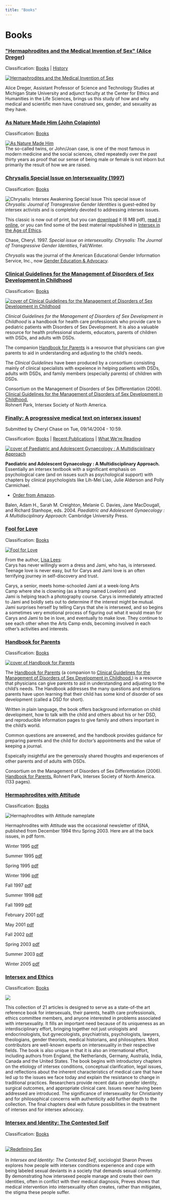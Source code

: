 ```yaml
---
title: "Books"
---
```


# Books

### ["Hermaphrodites and the Medical Invention of Sex" (Alice Dreger)][2]

Classification: [Books][3] | [History][4]

[![Hermaphrodites and the Medical Invention of Sex](/img/store/dregerhistory.gif)][5]

Alice Dreger, Assistant Professor of Science and Technology Studies at Michigan State University and adjunct faculty at the Center for Ethics and Humanities in the Life Sciences, brings us this study of how and why medical and scientific men have construed sex, gender, and sexuality as they have.

### [As Nature Made Him (John Colapinto)][6]

Classification: [Books][7]

[![As Nature Made Him](/img/books/colapinto.jpg)][8]  
The so-called twins, or John/Joan case, is one of the most famous in modern medicine and the social sciences, cited repeatedly over the past thirty years as proof that our sense of being male or female is not inborn but primarily the result of how we are raised.

### [Chrysalis Special Issue on Intersexuality (1997)][9]

Classification: [Books][10]

![Chrysalis: Intersex Awakening Special Issue](/img/store/chrysalis.gif) This special issue of _Chrysalis: Journal of Transgressive Gender Identities_ is guest-edited by intersex activists and is completely devoted to addressing intersex issues.

This classic is now out of print, but you can [download][11] it (6 MB pdf), [read it online][12], or you can find some of the best material republished in [Intersex in the Age of Ethics][13].

Chase, Cheryl. 1997. _Special issue on intersexuality. Chrysalis: The Journal of Transgressive Gender Identities_, Fall/Winter.

_Chrysalis_ was the journal of the American Educational Gender Information Service, Inc., now [Gender Education & Advocacy][14].

### [Clinical Guidelines for the Management of Disorders of Sex Development in Childhood][15]

Classification: [Books][16]

[![cover of Clinical Guidelines for the Management of Disorders of Sex Development in Childhood](https://www.isna.org/files/images/0-9773201-1-1.thumbnail.jpg)][17]

_Clinical Guidelines for the Management of Disorders of Sex Development in Childhood_ is a handbook for health care professionals who provide care to pediatric patients with Disorders of Sex Development. It is also a valuable resource for health professional students, educators, parents of children with DSDs, and adults with DSDs.

The companion [Handbook for Parents][18] is a resource that physicians can give parents to aid in understanding and adjusting to the child’s needs.

The _Clinical Guidelines_ have been produced by a consortium consisting mainly of clinical specialists with expeience in helping patients with DSDs, adults with DSDs, and family members (especially parents) of children with DSDs.

Consortium on the Management of Disorders of Sex Differentiation (2006). [Clinical Guidelines for the Management of Disorders of Sex Development in Childhood.][19]  
Rohnert Park, Intersex Society of North America.  

### [Finally: A progressive medical text on intersex issues!][20]

Submitted by Cheryl Chase on Tue, 09/14/2004 - 10:59.

Classification: [Books][21] | [Recent Publications][22] | [What We're Reading][23]

[![cover of Paediatric and Adolescent Gynaecology : A Multidisciplinary Approach](https://ec1.images-amazon.com/images/P/0521809614.01._BO2,204,203,200_PIsitb-dp-500-arrow,TopRight,45,-64_AA240_SH20_SCLZZZZZZZ_.jpg)][24]

**Paediatric and Adolescent Gynaecology : A Multidisciplinary Approach.** Essentially an intersex textbook with a significant emphasis on psychological care (and on issues such as psychological support) with chapters by clinical psychologists like Lih-Mei Liao, Julie Alderson and Polly Carmichael.

*   [Order from Amazon][25].

Balen, Adam H., Sarah M. Creighton, Melanie C. Davies, Jane MacDougall, and Richard Stanhope, eds. 2004. _Paediatric and Adolescent Gynaecology : A Multidisciplinary Approach_: Cambridge University Press.

### [Fool for Love][26]

Classification: [Books][27]

[![Fool for Love](https://www.isna.org/files/images/fool_for_love.thumbnail.jpg)][28]

From the author, [Lisa Lees][29]:  
Carys has never willingly worn a dress and Jami, who has, is intersexed. Teenage love is never easy, but for Carys and Jami love is an often terrifying journey in self-discovery and trust.

Carys, a senior, meets home-schooled Jami at a week-long Arts  
Camp where she is clowning (as a tramp named Lovelorn) and  
Jami is helping teach a photography course. Carys is immediately attracted to Jami and boldly sets out to determine if the interest might be mutual. Jami surprises herself by telling Carys that she is intersexed, and so begins a sometimes very emotional process of figuring out what it would mean for Carys and Jami to be in love, and eventually to make love. They continue to see each other when the Arts Camp ends, becoming involved in each other’s activities and interests.

### [Handbook for Parents][30]

Classification: [Books][31]

[![cover of Handbook for Parents](https://www.isna.org/files/images/0-9773201-0-3.thumbnail.jpg)][32]

The [Handbook for Parents][33] (a companion to [Clinical Guidelines for the Management of Disorders of Sex Development in Childhood.][34]) is a resource that physicians can give parents to aid in understanding and adjusting to the child’s needs. The Handbook addresses the many questions and emotions parents have upon learning that their child has some kind of disorder of sex development (called a DSD for short).

Written in plain language, the book offers background information on child development, how to talk with the child and others about his or her DSD, and reproducible information pages to give family and others important in the child’s world.

Common questions are answered, and the handbook provides guidance for preparing parents and the child for doctor’s appointments and the value of keeping a journal.

Espeically insightful are the generously shared thoughts and experiences of other parents and of adults with DSDs.

Consortium on the Management of Disorders of Sex Differentiation (2006). [Handbook for Parents.][35] Rohnert Park, Intersex Society of North America. (133 pages).  

### [Hermaphrodites with Attitude][36]

Classification: [Books][37]

![Hermaphrodites with Attitude nameplate](/files/hwa/nameplate.gif)

Hermaphrodites with Attitude was the occasional newsletter of ISNA, published from December 1994 thru Spring 2003. Here are all the back issues, in pdf form.

Winter 1995 [pdf][38]

Summer 1995 [pdf][39]

Spring 1995 [pdf][40]

Winter 1996 [pdf][41]

Fall 1997 [pdf][42]

Summer 1998 [pdf][43]

Fall 1999 [pdf][44]

February 2001 [pdf][45]

May 2001 [pdf][46]

Fall 2002 [pdf][47]

Spring 2003 [pdf][48]

Summer 2003 [pdf][49]

Winter 2005 [pdf][50]

### [Intersex and Ethics][51]

Classification: [Books][52]

[![](https://ec3.images-amazon.com/images/P/1402043139.01._AA240_SCLZZZZZZZ_.jpg)][53]

This collection of 21 articles is designed to serve as a state-of-the art reference book for intersexuals, their parents, health care professionals, ethics committee members, and anyone interested in problems associated with intersexuality. It fills an important need because of its uniqueness as an interdisciplinary effort, bringing together not just urologists and endocrinologists, but gynecologists, psychiatrists, psychologists, lawyers, theologians, gender theorists, medical historians, and philosophers. Most contributors are well-known experts on intersexuality in their respective fields. The book is also unique in that it is also an international effort, including authors from England, the Netherlands, Germany, Australia, India, Canada and the United States. The book begins with introductory chapters on the etiology of intersex conditions, conceptual clarification, legal issues, and reflections about the inherent characteristics of medical care that have led up to the issues we face today and explain the resistance to change in traditional practices. Researchers provide recent data on gender identity, surgical outcomes, and appropriate clinical care. Issues never having been addressed are introduced. The significance of intersexuality for Christianity and for philosophical concerns with authenticity add further depth to the collection. The final chapters deal with future possibilities in the treatment of intersex and for intersex advocacy.

### [Intersex and Identity: The Contested Self][54]

Classification: [Books][55]

[  
![Redefining Sex](/img/store/Preves.jpg)  
][56]  
In _Intersex and Identity: The Contested Self_, sociologist Sharon Preves explores how people with intersex conditions experience and cope with being labeled sexual deviants in a society that demands sexual conformity. By demonstrating how intersexed people manage and create their own identities, often in conflict with their medical diagnosis, Preves shows that medical intervention into intersexuality often creates, rather than mitigates, the stigma these people suffer.


[2]: /books/medicalinvention
[3]: /books
[4]: /library/history
[5]: https://www.amazon.com/exec/obidos/ASIN/1555721001/intersexsocietyo/
[6]: /books/colapinto
[7]: /books
[8]: https://www.amazon.com/exec/obidos/ISBN%3D0060192119/intersexsocietyo/
[9]: /books/chrysalis
[10]: /books
[11]: /pdf/chrysalis.pdf
[12]: /books/chrysalis
[13]: /books/ageofethics
[14]: https://www.gender.org
[15]: /books/clinical_guidelines
[16]: /books
[17]: https://www.dsdguidelines.org "Clinical Guidelines for the Management of Disorders of Sex Development in Childhood"
[18]: https://www.dsdguidelines.org
[19]: https://www.dsdguidelines.org
[20]: /books/pagma
[21]: /books
[22]: /library/recentpublications
[23]: /what_we_are_reading
[24]: https://www.amazon.com/exec/obidos/ASIN/0521809614/intersexsocietyo
[25]: https://www.amazon.com/exec/obidos/ASIN/0521809614/intersexsocietyo
[26]: /books/foolforlove
[27]: /books
[28]: /node/968
[29]: https://www.lisalees.com/
[30]: /books/handbook_for_parents
[31]: /books
[32]: https://www.dsdguidelines.org "Handbook for Parents"
[33]: https://www.dsdguidelines.org
[34]: https://www.dsdguidelines.org
[35]: https://www.dsdguidelines.org
[36]: /library/hwa
[37]: /books
[38]: /files/hwa/winter1995.pdf
[39]: /files/hwa/summer1995.pdf
[40]: /files/hwa/spring1995.pdf
[41]: /files/hwa/winter1996.pdf
[42]: /files/hwa/fall1997.pdf
[43]: /files/hwa/summer1998.pdf
[44]: /files/hwa/fall1999.pdf
[45]: /files/hwa/feb2001.pdf
[46]: /files/hwa/may2001.pdf
[47]: /files/hwa/fall2002.pdf
[48]: /files/hwa/spring2003.pdf
[49]: /files/hwa/summer2003.pdf
[50]: /files/hwa/winter2005.pdf
[51]: /books/intersex_and_ethics
[52]: /books
[53]: https://www.amazon.com/exec/obidos/ASIN/1402043139/intersexsocietyo
[54]: /intersexandidentity
[55]: /books
[56]: https://www.amazon.com:80/exec/obidos/ASIN/0813532299/intersexsocietyo/
